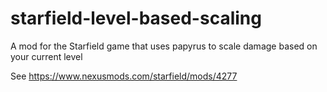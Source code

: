 # starfield-level-based-scaling

A mod for the Starfield game that uses papyrus to scale damage based on your current level

See https://www.nexusmods.com/starfield/mods/4277
